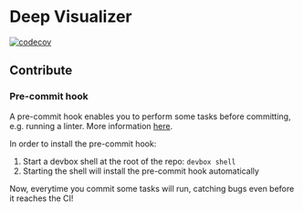 # Deep Visualizer

[![codecov](https://codecov.io/gh/florent-martineau/deep-visualizer/branch/main/graph/badge.svg)](https://codecov.io/gh/florent-martineau/deep-visualizer)

## Contribute

### Pre-commit hook

A pre-commit hook enables you to perform some tasks before committing, e.g. running a linter. More information [here](https://pre-commit.com/).

In order to install the pre-commit hook:

1. Start a devbox shell at the root of the repo: `devbox shell`
1. Starting the shell will install the pre-commit hook automatically

Now, everytime you commit some tasks will run, catching bugs even before it reaches the CI!
